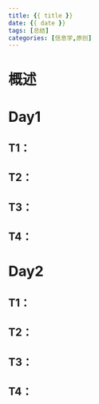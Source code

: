 ```yaml
---
title: {{ title }}
date: {{ date }}
tags: [总结]
categories: [信息学,原创]
---
```

# 概述

# Day1
## T1：
## T2：
## T3：
## T4：

# Day2
## T1：
## T2：
## T3：
## T4：
